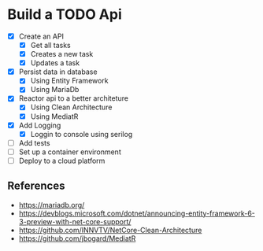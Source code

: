 # Build a TODO Api

* [x] Create an API
  * [x] Get all tasks
  * [x] Creates a new task
  * [x] Updates a task
* [x] Persist data in database
  * [x] Using Entity Framework
  * [x] Using MariaDb
* [x] Reactor api to a better architeture
  * [x] Using Clean Architecture
  * [x] Using MediatR
* [x] Add Logging
  * [x] Loggin to console using serilog
* [ ] Add tests
* [ ] Set up a container environment
* [ ] Deploy to a cloud platform

## References

* https://mariadb.org/
* https://devblogs.microsoft.com/dotnet/announcing-entity-framework-6-3-preview-with-net-core-support/
* https://github.com/INNVTV/NetCore-Clean-Architecture
* https://github.com/jbogard/MediatR
